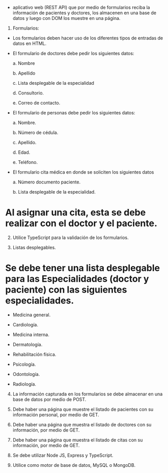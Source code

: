 - aplicativo web (REST API)  que por medio de formularios reciba la información de pacientes y doctores, los almacenen en una base de datos y luego con DOM los muestre en una página.

1. Formularios:

- Los formularios deben hacer uso de los diferentes tipos de entradas de datos en HTML.

- El formulario de doctores debe pedir los siguientes datos:

  a. Nombre

  b. Apellido

  c. Lista desplegable de la especialidad

  d. Consultorio.

  e. Correo de contacto.

- El formulario de personas debe pedir los siguientes datos:

  a. Nombre.

  b. Número de cédula.

  c. Apellido.

  d. Edad.

  e. Teléfono.

* El formulario cita médica en donde se soliciten los siguientes datos

  a. Número documento paciente.

  b. Lista desplegable de la especialidad.

# Al asignar una cita, esta se debe realizar con el doctor y el paciente.

2. Utilice TypeScript para la validación de los formularios.

3. Listas desplegables.

# Se debe tener una lista desplegable para las Especialidades (doctor y paciente) con las siguientes especialidades.

* Medicina general.

* Cardiología.

* Medicina interna.

* Dermatología.

* Rehabilitación física.

* Psicología.

* Odontología.

* Radiología.

4. La información capturada en los formularios se debe almacenar en una base de datos por medio de POST.

5. Debe haber una página que muestre el listado de pacientes con su información personal, por medio de GET.

6. Debe haber una página que muestra el listado de doctores  con su información, por medio de GET.

7. Debe haber una página que muestra el listado de citas con su información, por medio de GET.

8. Se debe utilizar Node JS, Express y TypeScript.

9. Utilice como motor de base de datos, MySQL o MongoDB.